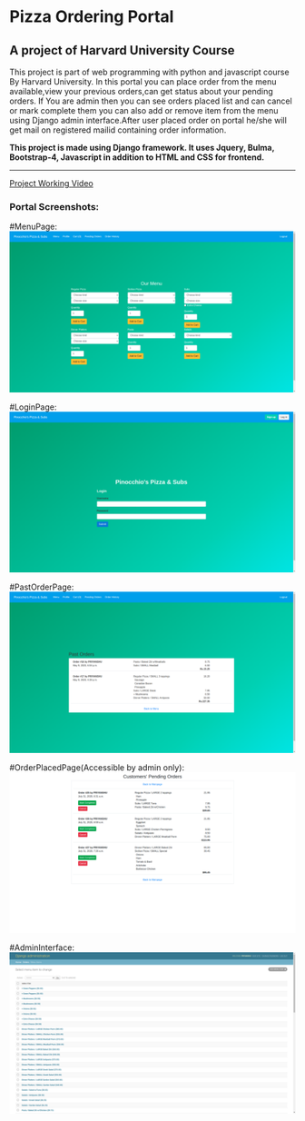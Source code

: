 # Pizza Ordering Portal 

## A project of Harvard University Course

This project is part of web programming with python and javascript course By Harvard University.
In this portal you can place order from the menu available,view your previous orders,can get status about your pending orders. If You are admin then you can see orders placed list and can cancel or mark complete them you can also add or remove item from the menu using Django admin interface.After user placed order on portal he/she will get mail on registered mailid containing order information.


**This project is made using Django framework. It uses Jquery, Bulma, Bootstrap-4, Javascript in addition to HTML and CSS for frontend.**

****
[Project Working Video](https://youtu.be/HT0y3-PBVHE)


### Portal Screenshots:

#MenuPage:
![Menu](media/Menu.png)

#LoginPage:
![Login](media/login.png)

#PastOrderPage:
![Login](media/pastorders.png)

#OrderPlacedPage(Accessible by admin only):
![Login](media/orderplaced.png)

#AdminInterface:
![Login](media/admininterface.png)





